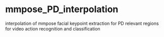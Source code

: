 # mmpose_PD_interpolation
interpolation of mmpose facial keypoint extraction for PD relevant regions for video action recognition and classification
